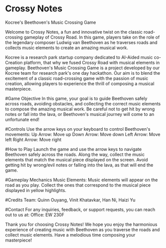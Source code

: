 # Crossy Notes

Kocree's Beethoven's Music Crossing Game

Welcome to Crossy Notes, a fun and innovative twist on the classic road-crossing gameplay of Crossy Road. In this game, players take on the role of the legendary composer Ludwig van Beethoven as he traverses roads and collects music elements to create an amazing musical work.

Kocree is a research park startup company dedicated to AI-Aided music co-Creation platform, that why we fused Crossy Road with musical elements in gameplay. Beethoven's Music Crossing Game is a project developed by our Kocree team for research park's one day hackathon.  Our aim is to blend the excitement of a classic road-crossing game with the passion of music creation, allowing players to experience the thrill of composing a musical masterpiece.

#Game Objective
In this game, your goal is to guide Beethoven safely across roads, avoiding obstacles, and collecting the correct music elements to compose the amazing musical work. Be careful not to get hit by wrong notes or fall into the lava, or Beethoven's musical journey will come to an unfortunate end!

#Controls
Use the arrow keys on your keyboard to control Beethoven's movements:
Up Arrow: Move up
Down Arrow: Move down
Left Arrow: Move left
Right Arrow: Move right

#How to Play
Launch the game and use the arrow keys to navigate Beethoven safely across the roads.
Along the way, collect the music elements that match the musical piece displayed on the screen.
Avoid getting hit by wrong/evil notes or falling into the lava, as that will end the game.

#Gameplay Mechanics
Music Elements: Music elements will appear on the road as you play. Collect the ones that correspond to the musical piece displayed in yellow highlights.

#Credits
Team: Quinn Ouyang, Vinit Khatavkar, Han Ni, Haizi Yu

#Contact
For any inquiries, feedback, or support requests, you can reach out to us at:
Office: EW 230F

Thank you for choosing Crossy Notes! We hope you enjoy the harmonious experience of creating music with Beethoven as you traverse the roads and collect music elements. Have a melodious time composing your masterpiece!
